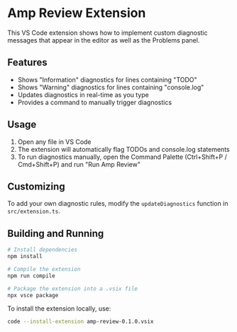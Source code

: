 # Amp Review Extension

This VS Code extension shows how to implement custom diagnostic messages that appear in the editor as well as the Problems panel.

## Features

- Shows "Information" diagnostics for lines containing "TODO"
- Shows "Warning" diagnostics for lines containing "console.log"
- Updates diagnostics in real-time as you type
- Provides a command to manually trigger diagnostics

## Usage

1. Open any file in VS Code
2. The extension will automatically flag TODOs and console.log statements
3. To run diagnostics manually, open the Command Palette (Ctrl+Shift+P / Cmd+Shift+P) and run "Run Amp Review"

## Customizing

To add your own diagnostic rules, modify the `updateDiagnostics` function in `src/extension.ts`.

## Building and Running

```bash
# Install dependencies
npm install

# Compile the extension
npm run compile

# Package the extension into a .vsix file
npx vsce package
```

To install the extension locally, use:

```bash
code --install-extension amp-review-0.1.0.vsix
```
